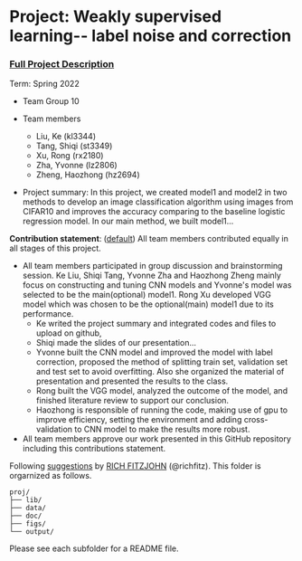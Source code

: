 # Project: Weakly supervised learning-- label noise and correction


### [Full Project Description](doc/project3_desc.md)

Term: Spring 2022

+ Team Group 10
+ Team members
	+ Liu, Ke (kl3344)
	+ Tang, Shiqi (st3349)
	+ Xu, Rong (rx2180)
	+ Zha, Yvonne (lz2806)
	+ Zheng, Haozhong (hz2694)

+ Project summary: In this project, we created model1 and model2 in two methods to develop an image classification algorithm using images from CIFAR10 and improves the accuracy comparing to the baseline logistic regression model. In our main method, we built model1...
	
**Contribution statement**: ([default](doc/a_note_on_contributions.md)) All team members contributed equally in all stages of this project. 
+ All team members participated in group discussion and brainstorming session. Ke Liu, Shiqi Tang, Yvonne Zha and Haozhong Zheng mainly focus on constructing and tuning CNN models and Yvonne's model was selected to be the main(optional) model1. Rong Xu developed VGG model which was chosen to be the optional(main) model1 due to its performance.
	+  Ke writed the project summary and integrated codes and files to upload on github, 
	+  Shiqi made the slides of our presentation...
	+  Yvonne built the CNN model and improved the model with label correction, proposed the method of splitting train set, validation set and test set to avoid overfitting. Also she organized the material of presentation and presented the results to the class.
	+  Rong built the VGG model, analyzed the outcome of the model,  and finished literature review to support our conclusion.
	+  Haozhong is responsible of running the code, making use of gpu to improve efficiency, setting the environment and adding cross-validation to CNN model to make the results more robust. 
+ All team members approve our work presented in this GitHub repository including this contributions statement. 

Following [suggestions](http://nicercode.github.io/blog/2013-04-05-projects/) by [RICH FITZJOHN](http://nicercode.github.io/about/#Team) (@richfitz). This folder is orgarnized as follows.

```
proj/
├── lib/
├── data/
├── doc/
├── figs/
└── output/
```

Please see each subfolder for a README file.
